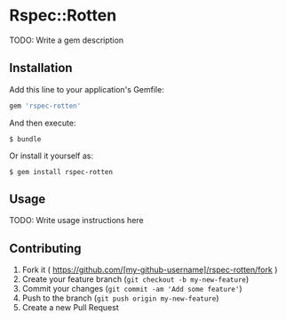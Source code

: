 # Rspec::Rotten

TODO: Write a gem description

## Installation

Add this line to your application's Gemfile:

```ruby
gem 'rspec-rotten'
```

And then execute:

    $ bundle

Or install it yourself as:

    $ gem install rspec-rotten

## Usage

TODO: Write usage instructions here

## Contributing

1. Fork it ( https://github.com/[my-github-username]/rspec-rotten/fork )
2. Create your feature branch (`git checkout -b my-new-feature`)
3. Commit your changes (`git commit -am 'Add some feature'`)
4. Push to the branch (`git push origin my-new-feature`)
5. Create a new Pull Request
